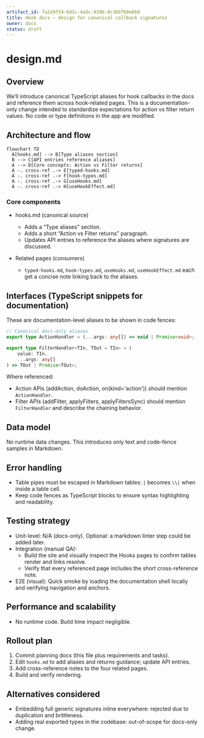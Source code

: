 ```yaml
---
artifact_id: 7a2a9f54-6d1c-4a3c-939b-9c36bfb0e6b8
title: Hook docs – design for canonical callback signatures
owner: docs
status: draft
---
```


# design.md

## Overview

We’ll introduce canonical TypeScript aliases for hook callbacks in the docs and reference them across hook-related pages. This is a documentation-only change intended to standardize expectations for action vs filter return values. No code or type definitions in the app are modified.

## Architecture and flow

```mermaid
flowchart TD
  A[hooks.md] --> B[Type aliases section]
  B --> C[API entries reference aliases]
  A --> D[Core concepts: Action vs Filter returns]
  A -. cross-ref .-> E[typed-hooks.md]
  A -. cross-ref .-> F[hook-types.md]
  A -. cross-ref .-> G[useHooks.md]
  A -. cross-ref .-> H[useHookEffect.md]
```

### Core components

-   hooks.md (canonical source)

    -   Adds a “Type aliases” section.
    -   Adds a short “Action vs Filter returns” paragraph.
    -   Updates API entries to reference the aliases where signatures are discussed.

-   Related pages (consumers)
    -   `typed-hooks.md`, `hook-types.md`, `useHooks.md`, `useHookEffect.md` each get a concise note linking back to the aliases.

## Interfaces (TypeScript snippets for documentation)

These are documentation-level aliases to be shown in code fences:

```ts
// Canonical docs-only aliases
export type ActionHandler = (...args: any[]) => void | Promise<void>;

export type FilterHandler<TIn, TOut = TIn> = (
    value: TIn,
    ...args: any[]
) => TOut | Promise<TOut>;
```

Where referenced:

-   Action APIs (addAction, doAction, on(kind='action')) should mention `ActionHandler`.
-   Filter APIs (addFilter, applyFilters, applyFiltersSync) should mention `FilterHandler` and describe the chaining behavior.

## Data model

No runtime data changes. This introduces only text and code-fence samples in Markdown.

## Error handling

-   Table pipes must be escaped in Markdown tables: `|` becomes `\\|` when inside a table cell.
-   Keep code fences as TypeScript blocks to ensure syntax highlighting and readability.

## Testing strategy

-   Unit-level: N/A (docs-only). Optional: a markdown linter step could be added later.
-   Integration (manual QA):
    -   Build the site and visually inspect the Hooks pages to confirm tables render and links resolve.
    -   Verify that every referenced page includes the short cross-reference note.
-   E2E (visual): Quick smoke by loading the documentation shell locally and verifying navigation and anchors.

## Performance and scalability

-   No runtime code. Build time impact negligible.

## Rollout plan

1. Commit planning docs (this file plus requirements and tasks).
2. Edit `hooks.md` to add aliases and returns guidance; update API entries.
3. Add cross-reference notes to the four related pages.
4. Build and verify rendering.

## Alternatives considered

-   Embedding full generic signatures inline everywhere: rejected due to duplication and brittleness.
-   Adding real exported types in the codebase: out-of-scope for docs-only change.
